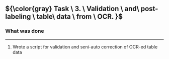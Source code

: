 ## ${\color{gray} Task \ 3. \ Validation \ and\  post-labeling \ table\  data \ from \ OCR. }$ 

### What was done
_______

1. Wrote a script for validation and seni-auto correction of OCR-ed table data
